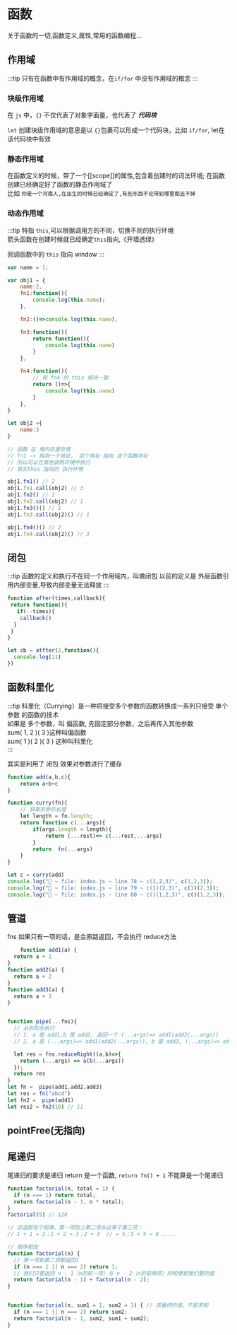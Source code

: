 # 函数
关于函数的一切,函数定义,属性,常用的函数编程...
## 作用域
:::tip
 只有在函数中有作用域的概念，在`if/for` 中没有作用域的概念
:::
### 块级作用域
 在 `js` 中，`{}` 不仅代表了对象字面量，也代表了 ***代码块*** 

`let` 创建块级作用域的意思是以 `{}`包裹可以形成一个代码块，比如 `if/for`, let在该代码块中有效

 ### 静态作用域
 在函数定义的时候，带了一个[[scope]]的属性,包含着创建时的词法环境; 在函数创建已经确定好了函数的静态作用域了  
 比如 `你是一个河南人,在出生的时候已经确定了,有些东西不论带到哪里都去不掉`

### 动态作用域
:::tip
特指 `this`,可以根据调用方的不同，切换不同的执行环境  
箭头函数在创建时候就已经确定`this`指向,《开墙透绿》

回调函数中的 `this` 指向 window
:::
```js
var name = 1;

var obj1 = {
	name:2,
	fn1:function(){
		console.log(this.name);
	},

	fn2:()=>console.log(this.name),

	fn3:function(){
		return function(){
			console.log(this.name)
		}
	},

	fn4:function(){
		// 和 fn4 的 this 保持一致 
		return ()=>{
			console.log(this.name)
		}
	},
}

let obj2 ={
	name:3
}

// 函数 在 堆内存里存储 
// fn1 -> 指向一个地址， 这个地址 指向 这个函数地址
// 所以可以在其他调用环境中执行
// 其实this 指向的 执行环境

obj1.fn1() // 2
obj1.fn1.call(obj2) // 3
obj1.fn2() // 1
obj1.fn2.call(obj2) // 1
obj1.fn3()() // 1
obj1.fn3.call(obj2)() // 1

obj1.fn4()() // 2
obj1.fn4.call(obj2)() // 3
```


## 闭包
:::tip
函数的定义和执行不在同一个作用域内，叫做闭包 
以前的定义是 外层函数引用内部变量,导致内部变量无法释放
:::
```js
function after(times,callback){
 return function(){
   if(--times){
    callback()
  }
 } 
}

let cb = atfter(2,function(){
  console.log(11)
})
```

## 函数科里化

:::tip
科里化（Currying）是一种将接受多个参数的函数转换成一系列只接受 单个参数 的函数的技术  
如果是 多个参数，叫 偏函数, 先固定部分参数，之后再传入其他参数  
sum( 1, 2 )( 3 )这种叫偏函数  
sum( 1 )( 2 )( 3 ) 这种叫科里化	
:::

其实是利用了 闭包 效果对参数进行了缓存
```js
function add(a,b,c){
	return a+b+c
}

function curry(fn){
	// 获取形参的长度
	let length = fn.length;
	return function c(...args){
		if(args.length < length){
			return (...rest)=> c(...rest,...args)
		}
		return  fn(...args)
	}
}

let c = curry(add)
console.log("🚀 ~ file: index.js ~ line 78 ~ c(1,2,3)", c(1,2,3));
console.log("🚀 ~ file: index.js ~ line 79 ~ c(1)(2,3)", c(1)(2,3));
console.log("🚀 ~ file: index.js ~ line 80 ~ c()(1,2,3)", c()(1,2,3));
```
## 管道
fns 如果只有一项的话，是会原路返回，不会执行 reduce方法

```js
	function add1(a) {
  return a + 1
}
function add2(a) {
  return a + 2
}
function add3(a) {
  return a + 3
}


function pipe(...fns){
  // 从右到左执行
  // 1. a 是 add1,b 是 add2, 返回一个 (...args)=> add1(add2(...args))
  // 2. a 是 (...args)=> add1(add2(...args)), b 是 add3, (...args)=> add1(add2(add3(args)))  

  let res = fns.reduceRight((a,b)=>{
    return (...args) => a(b(...args))
  });
  return res
}
let fn =  pipe(add1,add2,add3)
let res = fn("abcd")
let fn2 =  pipe(add1)
let res2 = fn2(10) // 11
```
## pointFree(无指向)
## 尾递归
尾递归的要求是递归 return 是一个函数, `return fn() + 1` 不能算是一个尾递归
```js
function factorial(n, total = 1) { 
  if (n === 1) return total;
  return factorial(n - 1, n * total);
}
factorial(5) // 120
```

```js
// 这道题有个规律，第一项加上第二项永远等于第三项：
// 1 + 1 = 2；1 + 2 = 3；2 + 3  // = 5；3 + 5 = 8 ....

// 倒序相加
function factorial(n) {
  // 第一项和第二项都返回1
  if (n === 1 || n === 2) return 1;
  // 我们只要返回 n - 1（n的前一项）与 n - 2（n的前两项）的和便是我们要的值
  return factorial(n - 1) + factorial(n - 2);
}


function factorial(n, sum1 = 1, sum2 = 1) { // 求最终的值，不是求和
  if (n === 1 || n === 2) return sum2;
  return factorial(n - 1, sum2, sum1 + sum2);
}
```